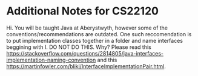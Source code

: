 # Additional Notes for CS22120 

Hi. You will be taught Java at Aberystwyth, however some of the conventions/recommendations are outdated. One such reccomendation is to put implementation classes together in a folder and name interfaces beggining with I. DO NOT DO THIS. 
Why? Please read this https://stackoverflow.com/questions/2814805/java-interfaces-implementation-naming-convention and this https://martinfowler.com/bliki/InterfaceImplementationPair.html.
